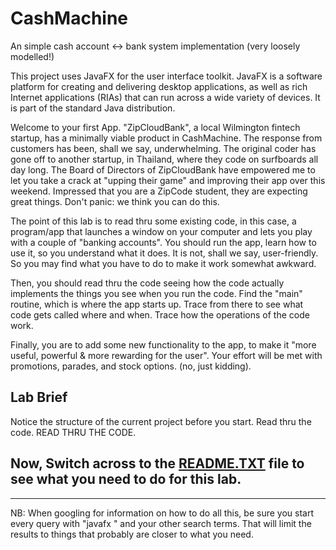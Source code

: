 # CashMachine
An simple cash account <-> bank system implementation (very loosely modelled!)

This project uses JavaFX for the user interface toolkit. JavaFX is a software platform for creating 
and delivering desktop applications, as well as rich Internet applications (RIAs) 
that can run across a wide variety of devices. It is part of the standard Java distribution.

Welcome to your first App. "ZipCloudBank", a local Wilmington fintech startup, has a minimally
viable product in CashMachine. The response from customers has been, shall we say, underwhelming.
The original coder has gone off to another startup, in Thailand, where they code on surfboards
all day long.
The Board of Directors of ZipCloudBank have empowered me to let you take a crack at "upping their game"
and improving their app over this weekend. Impressed that you are a ZipCode student, they are
expecting great things. Don't panic: we think you can do this.

The point of this lab is to read thru some existing code, in this case, a program/app that 
launches a window on your computer and lets you play with a couple of "banking accounts".
You should run the app, learn how to use it, so you understand what it does. It is not,
shall we say, user-friendly. So you may find what you have to do to make it work somewhat
awkward. 

Then, you should read thru the code seeing how the code actually implements the things you 
see when you run the code. Find the "main" routine, which is where the app starts up. Trace from there
to see what code gets called where and when. Trace how the operations of the code work.

Finally, you are to add some new functionality to the app, to make it "more useful, powerful &
more rewarding for the user". 
Your effort will be met with promotions, parades, and stock options. (no, just kidding).

## Lab Brief

Notice the structure of the current project before you start. Read thru the code. READ THRU THE CODE.

## Now, Switch across to the [README.TXT](README.TXT) file to see what you need to do for this lab.
___

NB:
When googling for information on how to do all this, be sure you start every query with "javafx " and your other search terms. That will limit the results to things that probably are closer to what you need.
